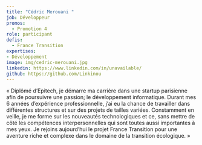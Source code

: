 ```yaml
---
title: "Cédric Merouani "
job: Développeur
promos:
  - Promotion 4
role: participant
defis:
  - France Transition
expertises:
- Développement
image: img/cedric-merouani.jpg
linkedin: https://www.linkedin.com/in/unavailable/
github: https://github.com/Linkinou
---
```

« Diplômé d’Epitech, je démarre ma carrière dans une startup parisienne afin de poursuivre une passion; le développement informatique. Durant mes 6 années d’expérience professionnelle, j’ai eu la chance de travailler dans différentes structures et sur des projets de tailles variées. Constamment en veille, je me forme sur les nouveautés technologiques et ce, sans mettre de côté les compétences interpersonnelles qui sont toutes aussi importantes à mes yeux. Je rejoins aujourd’hui le projet France Transition pour une aventure riche et complexe dans le domaine de la transition écologique. »
